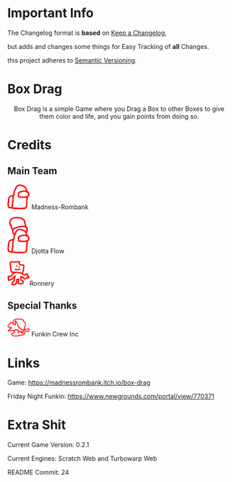 # Important Info
The Changelog format is **based** on [Keep a Changelog](https://keepachangelog.com/en/1.1.0/),

but adds and changes some things for Easy Tracking of **all** Changes.

this project adheres to [Semantic Versioning](https://semver.org/spec/v2.0.0.html).

# Box Drag
<p align="center">
  Box Drag is a simple Game where you Drag a Box to
other Boxes to give them color and life, and you
gain points from doing so.
</p>

# Credits

## Main Team
<p>
<img src="https://github.com/BoxDragginGroup/BoxDrag/blob/indev/SVGcrap/Icon-MADNESS-ROMBANK.svg" width="50" title="Among Us doodle">
  Madness-Rombank
</p>

<p>
<img src="https://github.com/BoxDragginGroup/BoxDrag/blob/indev/SVGcrap/Icon-DJOTTA%20FLOW.svg" width="50" title="Among Us doodle but with beanie">
  Djotta Flow
  
<img src="https://github.com/BoxDragginGroup/BoxDrag/blob/indev/SVGcrap/Icon-RONNERY.svg" width="50" title="ron from fnf doodle">Ronnery
</p>

## Special Thanks
<p> 
  <img src="https://github.com/BoxDragginGroup/BoxDrag/blob/indev/SVGcrap/Icon-FNF%20-%20SOUNDS.svg" width="50" title="bf from fnf doodle">
  Funkin Crew Inc
</p>

# Links
Game: https://madnessrombank.itch.io/box-drag

Friday Night Funkin: https://www.newgrounds.com/portal/view/770371

# Extra Shit
Current Game Version: 0.2.1

Current Engines: Scratch Web and Turbowarp Web

README Commit: 24
